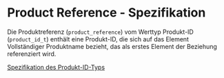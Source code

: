 # Product Reference - Spezifikation

Die Produktreferenz (`product_reference`) vom Werttyp Produkt-ID (`product_id_t`) enthält eine Produkt-ID, die sich auf das Element Vollständiger Produktname bezieht, das als erstes Element der Beziehung referenziert wird.

[Spezifikation des Produkt-ID-Typs](types/product_id-spec.de.md)

